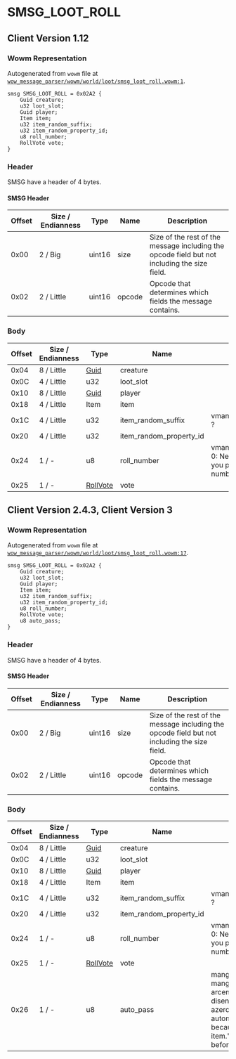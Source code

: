 # SMSG_LOOT_ROLL

## Client Version 1.12

### Wowm Representation

Autogenerated from `wowm` file at [`wow_message_parser/wowm/world/loot/smsg_loot_roll.wowm:1`](https://github.com/gtker/wow_messages/tree/main/wow_message_parser/wowm/world/loot/smsg_loot_roll.wowm#L1).
```rust,ignore
smsg SMSG_LOOT_ROLL = 0x02A2 {
    Guid creature;
    u32 loot_slot;
    Guid player;
    Item item;
    u32 item_random_suffix;
    u32 item_random_property_id;
    u8 roll_number;
    RollVote vote;
}
```
### Header

SMSG have a header of 4 bytes.

#### SMSG Header

| Offset | Size / Endianness | Type   | Name   | Description |
| ------ | ----------------- | ------ | ------ | ----------- |
| 0x00   | 2 / Big           | uint16 | size   | Size of the rest of the message including the opcode field but not including the size field.|
| 0x02   | 2 / Little        | uint16 | opcode | Opcode that determines which fields the message contains.|

### Body

| Offset | Size / Endianness | Type | Name | Comment |
| ------ | ----------------- | ---- | ---- | ------- |
| 0x04 | 8 / Little | [Guid](../types/packed-guid.md) | creature |  |
| 0x0C | 4 / Little | u32 | loot_slot |  |
| 0x10 | 8 / Little | [Guid](../types/packed-guid.md) | player |  |
| 0x18 | 4 / Little | Item | item |  |
| 0x1C | 4 / Little | u32 | item_random_suffix | vmangos/mangoszero: not used ? |
| 0x20 | 4 / Little | u32 | item_random_property_id |  |
| 0x24 | 1 / - | u8 | roll_number | vmangos/cmangos/mangoszero: 0: Need for: `item_name` > 127: you passed on: `item_name`      Roll number |
| 0x25 | 1 / - | [RollVote](rollvote.md) | vote |  |

## Client Version 2.4.3, Client Version 3

### Wowm Representation

Autogenerated from `wowm` file at [`wow_message_parser/wowm/world/loot/smsg_loot_roll.wowm:17`](https://github.com/gtker/wow_messages/tree/main/wow_message_parser/wowm/world/loot/smsg_loot_roll.wowm#L17).
```rust,ignore
smsg SMSG_LOOT_ROLL = 0x02A2 {
    Guid creature;
    u32 loot_slot;
    Guid player;
    Item item;
    u32 item_random_suffix;
    u32 item_random_property_id;
    u8 roll_number;
    RollVote vote;
    u8 auto_pass;
}
```
### Header

SMSG have a header of 4 bytes.

#### SMSG Header

| Offset | Size / Endianness | Type   | Name   | Description |
| ------ | ----------------- | ------ | ------ | ----------- |
| 0x00   | 2 / Big           | uint16 | size   | Size of the rest of the message including the opcode field but not including the size field.|
| 0x02   | 2 / Little        | uint16 | opcode | Opcode that determines which fields the message contains.|

### Body

| Offset | Size / Endianness | Type | Name | Comment |
| ------ | ----------------- | ---- | ---- | ------- |
| 0x04 | 8 / Little | [Guid](../types/packed-guid.md) | creature |  |
| 0x0C | 4 / Little | u32 | loot_slot |  |
| 0x10 | 8 / Little | [Guid](../types/packed-guid.md) | player |  |
| 0x18 | 4 / Little | Item | item |  |
| 0x1C | 4 / Little | u32 | item_random_suffix | vmangos/mangoszero: not used ? |
| 0x20 | 4 / Little | u32 | item_random_property_id |  |
| 0x24 | 1 / - | u8 | roll_number | vmangos/cmangos/mangoszero: 0: Need for: `item_name` > 127: you passed on: `item_name`      Roll number |
| 0x25 | 1 / - | [RollVote](rollvote.md) | vote |  |
| 0x26 | 1 / - | u8 | auto_pass | mangosone/arcemu sets to 0.<br/>mangosone: auto pass on loot<br/>arcemu: possibly related to disenchanting of loot<br/>azerothcore: 1: 'You automatically passed on: %s because you cannot loot that item.' - Possibly used in need before greed |

